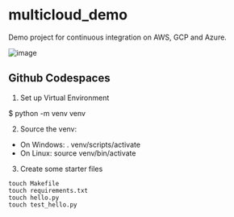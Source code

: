# multicloud_demo
Demo project for continuous integration on AWS, GCP and Azure.

![image](https://user-images.githubusercontent.com/9938598/215360570-9fc2e1d7-bc4b-4e3a-ab04-9424d4a80758.png)


## Github Codespaces
1) Set up Virtual Environment

$ python -m venv venv

2) Source the venv: 
- On Windows: . venv/scripts/activate
- On Linux: source venv/bin/activate

3) Create some starter files

```
touch Makefile
touch requirements.txt
touch hello.py
touch test_hello.py
```